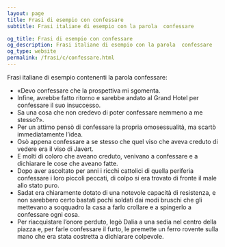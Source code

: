 ```yaml
---
layout: page
title: Frasi di esempio con confessare 
subtitle: Frasi italiane di esempio con la parola  confessare

og_title: Frasi di esempio con confessare 
og_description: Frasi italiane di esempio con la parola  confessare
og_type: website
permalink: /frasi/c/confessare.html
---
```


Frasi italiane di esempio contenenti la parola confessare:


- «Devo confessare che la prospettiva mi sgomenta.
- Infine, avrebbe fatto ritorno e sarebbe andato al Grand Hotel per confessare il suo insuccesso.
- Sa una cosa che non credevo di poter confessare nemmeno a me stesso?».
- Per un attimo pensò di confessare la propria omosessualità, ma scartò immediatamente l’idea.
- Osò appena confessare a se stesso che quel viso che aveva creduto di vedere era il viso di Javert.
- E molti di coloro che aveano creduto, venivano a confessare e a dichiarare le cose che aveano fatte.
- Dopo aver ascoltato per anni i ricchi cattolici di quella periferia confessare i loro piccoli peccati, di colpo si era trovato di fronte il male allo stato puro.
- Sadat era chiaramente dotato di una notevole capacità di resistenza, e non sarebbero certo bastati pochi soldati dai modi bruschi che gli mettevano a soqquadro la casa a farlo crollare e a spingerlo a confessare ogni cosa.
- Per riacquistare l’onore perduto, legò Dalia a una sedia nel centro della piazza e, per farle confessare il furto, le premette un ferro rovente sulla mano che era stata costretta a dichiarare colpevole.
